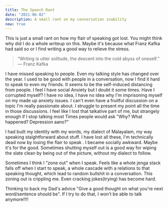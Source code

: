 ```yaml
---
title: The Speech Rant
date: "2021-06-02"
description: A small rant on my conversation inability 
new: true
---
```


This is just a small rant on how my flair of speaking got lost. You might think why did I do a whole writeup on this. Maybe it's because what Franz Kafka had said so or I find writing a good way to relieve the stress. 

> “Writing is utter solitude, the descent into the cold abyss of oneself.” ― Franz Kafka

I have missed speaking to people. Even my talking style has changed over the year. I used to be good with people in a conversation, now I find it hard to speak to even my friends. It seems to be the self-induced distancing from people. I feel I have social Anxiety but I doubt it some times. Have I corrupted myself? I have no idea, I have no idea why I'm imprisoning myself on my made up anxiety issues. I can't even have a fruitful discussion on a topic I'm really passionate about. I struggle to present my point all the time in those discussions. I feel like I lost that talkative part of me, but strangely enough if I stop talking most Times people would ask "Why? What happened? Depression aano?"

I had built my identity with my words, my dialect of Malayalam, my way speaking staightforward about stuff. I have lost all these, I'm technically dead now by losing the flair to speak . I became socially awkward. Maybe it's for the good. Sometimes shutting myself out is a good way for wiping the slate clean by being out of the picture, without my dialect to follow.

Sometimes I think I "zone out" when I speak. Feels like a whole jenga stack falls off when I start to speak, a whole cascade with a relations to that speaking thought, which lead to random bullshit in a conversation. This zoning out is crippling me. Even cracking jokes(trying) has become hard.

Thinking to back my Dad's advice "Give a good thought on what you're next word/sentence should be". If I try to do that, I won't be able to talk anymore!!!!
